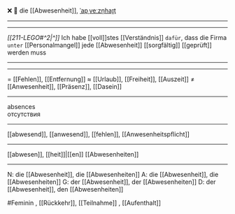 ❌ 🔴 die [[Abwesenheit]], [ˈapˌveːzn̩haɪ̯t](https://youglish.com/pronounce/Abwesenheit/german)

---
---

*[[211-LEGO#^2|^]]* Ich habe [[voll]]stes [[Verständnis]] `dafür`, dass die Firma `unter` [[Personalmangel]] jede [[Abwesenheit]] [[sorgfältig]] [[geprüft]] werden muss



---


---

= [[Fehlen]], [[Entfernung]]
≈ [[Urlaub]], [[Freiheit]], [[Auszeit]]
≠ [[Anwesenheit]], [[Präsenz]], [[Dasein]]

---

absences  
отсутствия

---

[[abwesend]], [[anwesend]], [[fehlen]], [[Anwesenheitspflicht]]

---

[[abwesen]], [[heit]]|[[en]]
[[Abwesenheiten]]

---

N: die [[Abwesenheit]], die [[Abwesenheiten]]
A: die [[Abwesenheit]], die [[Abwesenheiten]]
G: der [[Abwesenheit]], der [[Abwesenheiten]]
D: der [[Abwesenheit]], den [[Abwesenheiten]]

#Feminin , [[Rückkehr]], [[Teilnahme]]
, [[Aufenthalt]]